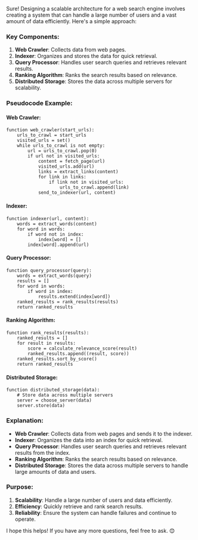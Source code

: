 Sure! Designing a scalable architecture for a web search engine involves creating a system that can handle a large number of users and a vast amount of data efficiently. Here's a simple approach:

### Key Components:
1. **Web Crawler**: Collects data from web pages.
2. **Indexer**: Organizes and stores the data for quick retrieval.
3. **Query Processor**: Handles user search queries and retrieves relevant results.
4. **Ranking Algorithm**: Ranks the search results based on relevance.
5. **Distributed Storage**: Stores the data across multiple servers for scalability.

### Pseudocode Example:

#### Web Crawler:
```plaintext
function web_crawler(start_urls):
    urls_to_crawl = start_urls
    visited_urls = set()
    while urls_to_crawl is not empty:
        url = urls_to_crawl.pop(0)
        if url not in visited_urls:
            content = fetch_page(url)
            visited_urls.add(url)
            links = extract_links(content)
            for link in links:
                if link not in visited_urls:
                    urls_to_crawl.append(link)
            send_to_indexer(url, content)
```

#### Indexer:
```plaintext
function indexer(url, content):
    words = extract_words(content)
    for word in words:
        if word not in index:
            index[word] = []
        index[word].append(url)
```

#### Query Processor:
```plaintext
function query_processor(query):
    words = extract_words(query)
    results = []
    for word in words:
        if word in index:
            results.extend(index[word])
    ranked_results = rank_results(results)
    return ranked_results
```

#### Ranking Algorithm:
```plaintext
function rank_results(results):
    ranked_results = []
    for result in results:
        score = calculate_relevance_score(result)
        ranked_results.append((result, score))
    ranked_results.sort_by_score()
    return ranked_results
```

#### Distributed Storage:
```plaintext
function distributed_storage(data):
    # Store data across multiple servers
    server = choose_server(data)
    server.store(data)
```

### Explanation:
- **Web Crawler**: Collects data from web pages and sends it to the indexer.
- **Indexer**: Organizes the data into an index for quick retrieval.
- **Query Processor**: Handles user search queries and retrieves relevant results from the index.
- **Ranking Algorithm**: Ranks the search results based on relevance.
- **Distributed Storage**: Stores the data across multiple servers to handle large amounts of data and users.

### Purpose:
1. **Scalability**: Handle a large number of users and data efficiently.
2. **Efficiency**: Quickly retrieve and rank search results.
3. **Reliability**: Ensure the system can handle failures and continue to operate.

I hope this helps! If you have any more questions, feel free to ask. 😊
